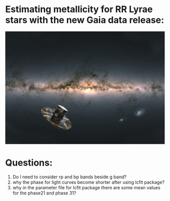 # Estimating metallicity for RR Lyrae stars with the new Gaia data release:
![Test Image 8](Gaia.jpeg)



# Questions:

1. Do I need to consider rp and bp bands beside g band?
2. why the phase for light curves become shorter after using lcfit package?
3. why in the parameter file for lcfit package there are some mean values for the phase21 and phase 31?
